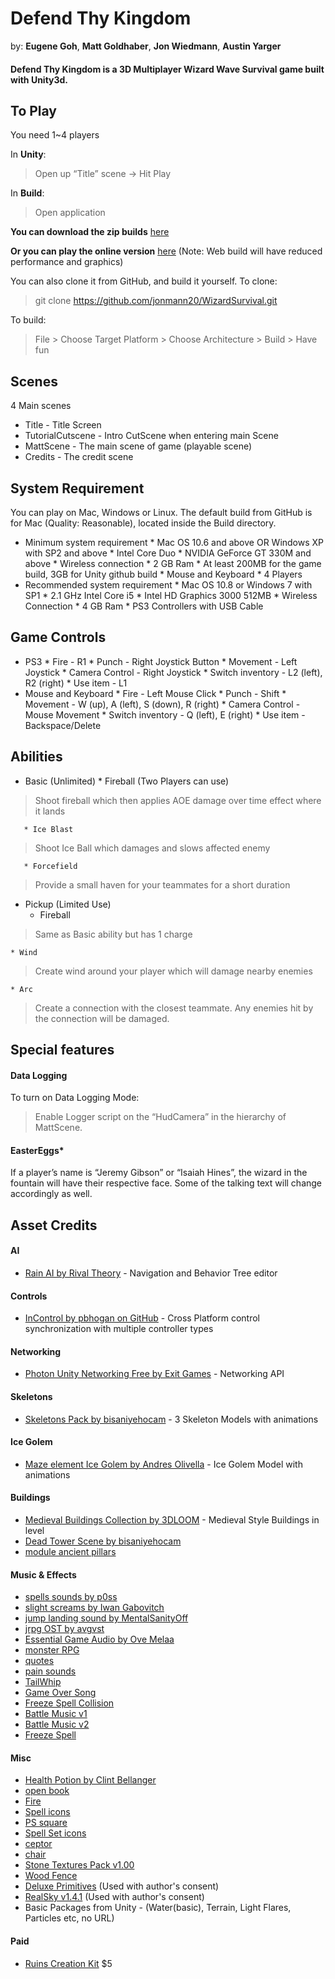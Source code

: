 # Defend Thy Kingdom
by: __Eugene Goh__, __Matt Goldhaber__, __Jon Wiedmann__, __Austin Yarger__

#### Defend Thy Kingdom is a 3D Multiplayer Wizard Wave Survival game built with Unity3d. 

## To Play
You need 1~4 players

In __Unity__:
> Open up “Title” scene -> Hit Play

In __Build__:
> Open application

__You can download the zip builds__
[here](http://www.ayarger.com/GAMES/WizardSurvival/MacBuild.zip) 

__Or you can play the online version__
[here](http://www.ayarger.com/GAMES/WizardSurvival/webtest/webtest.html) (Note: Web build will have reduced performance and graphics)

You can also clone it from GitHub, and build it yourself. 
To clone:
> git clone https://github.com/jonmann20/WizardSurvival.git

To build:
> File > Choose Target Platform > Choose Architecture > Build > Have fun

## Scenes
4 Main scenes
* Title - Title Screen
* TutorialCutscene - Intro CutScene when entering main Scene
* MattScene - The main scene of game (playable scene)
* Credits - The credit scene

## System Requirement
You can play on Mac, Windows or Linux. 
The default build from GitHub is for Mac (Quality: Reasonable), located inside the Build directory.
* Minimum system requirement
       * Mac OS 10.6 and above OR Windows XP with SP2 and above
       * Intel Core Duo
       * NVIDIA GeForce GT 330M and above
       * Wireless connection
       * 2 GB Ram
       * At least 200MB for the game build, 3GB for Unity github build
       * Mouse and Keyboard
       * 4 Players
* Recommended system requirement
       * Mac OS 10.8 or Windows 7 with SP1
       * 2.1 GHz Intel Core i5
       * Intel HD Graphics 3000 512MB
       * Wireless Connection
       * 4 GB Ram
       * PS3 Controllers with USB Cable

## Game Controls
* PS3
      * Fire                  - R1
      * Punch                 - Right Joystick Button 
      * Movement              - Left Joystick
      * Camera Control        - Right Joystick
      * Switch inventory      - L2 (left), R2 (right)
      * Use item              - L1
* Mouse and Keyboard
      * Fire                  - Left Mouse Click
      * Punch                 - Shift
      * Movement              - W (up), A (left), S (down), R (right)
      * Camera Control        - Mouse Movement
      * Switch inventory      - Q (left), E (right)
      * Use item              - Backspace/Delete

## Abilities
* Basic (Unlimited)
       * Fireball (Two Players can use)
> Shoot fireball which then applies AOE damage over time effect where it lands

       * Ice Blast
> Shoot Ice Ball which damages and slows affected enemy
       
       * Forcefield
> Provide a small haven for your teammates for a short duration

* Pickup (Limited Use)
	* Fireball
> Same as Basic ability but has 1 charge

	* Wind
> Create wind around your player which will damage nearby enemies

	* Arc
> Create a connection with the closest teammate. Any enemies hit by the connection will be damaged. 

## Special features
#### Data Logging
To turn on Data Logging Mode:
> Enable Logger script on the “HudCamera” in the hierarchy of MattScene.

#### EasterEggs*
If a player’s name is “Jeremy Gibson” or “Isaiah Hines”, the wizard in the fountain will have their respective face. Some of the talking text will change accordingly as well. 

## Asset Credits
#### AI
* [Rain AI by Rival Theory](http://rivaltheory.com/rain/) - Navigation and Behavior Tree editor

#### Controls
* [InControl by pbhogan on GitHub](https://github.com/pbhogan/InControl) - Cross Platform control synchronization with multiple controller types

#### Networking
* [Photon Unity Networking Free by Exit Games](https://www.assetstore.unity3d.com/#/content/1786) - Networking API

#### Skeletons
* [Skeletons Pack by bisaniyehocam](https://www.assetstore.unity3d.com/#/content/1818) - 3 Skeleton Models with animations

#### Ice Golem
* [Maze element Ice Golem by Andres Olivella](https://www.assetstore.unity3d.com/#/content/3746) - Ice Golem Model with animations

#### Buildings
- [Medieval Buildings Collection by 3DLOOM](https://www.assetstore.unity3d.com/#/content/3592) - Medieval Style Buildings in level
- [Dead Tower Scene by bisaniyehocam](https://www.assetstore.unity3d.com/#/content/1817)
- [module ancient pillars](https://www.assetstore.unity3d.com/#/content/9831)

#### Music & Effects
- [spells sounds by p0ss](http://opengameart.org/content/spell-sounds-starter-pack)
- [slight screams by Iwan Gabovitch](http://opengameart.org/content/15-vocal-male-strainhurtpainjump-sounds)
- [jump landing sound by MentalSanityOff](http://opengameart.org/content/jump-landing-sound)
- [jrpg OST by avgvst](http://opengameart.org/content/generic-8-bit-jrpg-soundtrack)
- [Essential Game Audio by Ove Melaa](http://opengameart.org/content/oves-essential-game-audio-pack-collection-160-files)
- [monster RPG](http://opengameart.org/content/42-monster-rpg-2-music-tracks)
- [quotes](http://opengameart.org/content/character-quotes)
- [pain sounds](http://opengameart.org/content/11-male-human-paindeath-sounds)
- [TailWhip](http://opengameart.org/content/fire-whip-hit-yo-frankie)
- [Game Over Song](http://opengameart.org/content/winter-feeling)
- [Freeze Spell Collision](http://opengameart.org/content/freeze-spell-0)
- [Battle Music v1](http://opengameart.org/content/cold-hearted-ver1)
- [Battle Music v2](http://opengameart.org/content/cold-hearted-ver2)
- [Freeze Spell](http://opengameart.org/content/stream-sounds)

#### Misc
- [Health Potion by Clint Bellanger](http://opengameart.org/content/health-and-mana-potion)
- [open book](http://opengameart.org/content/spell-book-of-fire)
- [Fire](http://opengameart.org/content/fire-evil-spell)
- [Spell icons](http://opengameart.org/content/spell-icon-collection-part-2)
- [PS square](http://img2.wikia.nocookie.net/__cb20120325215237/evangelion/images/e/e3/PS_Square_Icon.png)
- [Spell Set icons](http://opengameart.org/content/spell-set)
- [ceptor](http://opengameart.org/content/basic-wand)
- [chair](http://opengameart.org/content/wooden-furniture)
- [Stone Textures Pack v1.00](https://www.assetstore.unity3d.com/#/content/12962)
- [Wood Fence](https://www.assetstore.unity3d.com/#/content/2630)
- [Deluxe Primitives](https://www.assetstore.unity3d.com/#/content/10769) (Used with author's consent)
- [RealSky v1.4.1](https://www.assetstore.unity3d.com/#/content/7201) (Used with author's consent)
- Basic Packages from Unity - (Water(basic), Terrain, Light Flares, Particles etc, no URL)

#### Paid
- [Ruins Creation Kit](https://www.assetstore.unity3d.com/#/content/2235) $5




